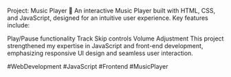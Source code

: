Project: Music Player 🎵
An interactive Music Player built with HTML, CSS, and JavaScript, designed for an intuitive user experience. Key features include:

Play/Pause functionality
Track Skip controls
Volume Adjustment
This project strengthened my expertise in JavaScript and front-end development, emphasizing responsive UI design and seamless user interaction.

#WebDevelopment #JavaScript #Frontend #MusicPlayer

